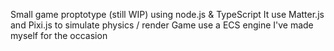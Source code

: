 Small game proptotype (still WIP) using node.js & TypeScript
It use Matter.js and Pixi.js to simulate physics / render
Game use a ECS engine I've made myself for the occasion
